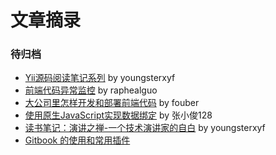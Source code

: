 # 文章摘录


### 待归档

* [Yii源码阅读笔记系列](http://youngsterxyf.github.io/tag/yii.html) by youngsterxyf
* [前端代码异常监控](http://rapheal.sinaapp.com/2014/11/06/javascript-error-monitor/) by raphealguo
* [大公司里怎样开发和部署前端代码](https://github.com/fouber/blog/issues/6) by fouber
* [使用原生JavaScript实现数据绑定](http://www.html-js.com/article/2418) by 张小俊128
* [读书笔记：演讲之禅-一个技术演讲家的自白](http://youngsterxyf.github.io/2014/12/15/read-confessions-of-a-public-speaker/) by youngsterxyf
* [Gitbook 的使用和常用插件](http://zhaoda.net/2015/11/09/gitbook-plugins/)


